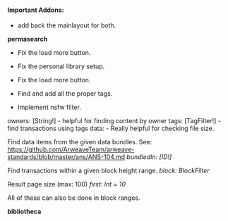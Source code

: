 #### Important Addons: 

- add back the mainlayout for both.

**permasearch**

- Fix the load more button.
- Fix the personal library setup.


- Fix the load more button.
- Find and add all the proper tags.
- Implement nsfw filter.


owners: [String!] - helpful for finding content by owner
tags: [TagFilter!] - find transactions using tags 
data: - Really helpful for checking file size.


Find data items from the given data bundles.
See: https://github.com/ArweaveTeam/arweave-standards/blob/master/ans/ANS-104.md
*bundledIn: [ID!]*

Find transactions within a given block height range.
*block: BlockFilter*

Result page size (max: 100)
*first: Int = 10*

All of these can also be done in block ranges.


**bibliotheca**

